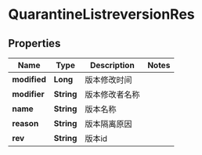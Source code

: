 # QuarantineListreversionRes

## Properties
Name | Type | Description | Notes
------------ | ------------- | ------------- | -------------
**modified** | **Long** | 版本修改时间 | 
**modifier** | **String** | 版本修改者名称 | 
**name** | **String** | 版本名称 | 
**reason** | **String** | 版本隔离原因 | 
**rev** | **String** | 版本id | 
